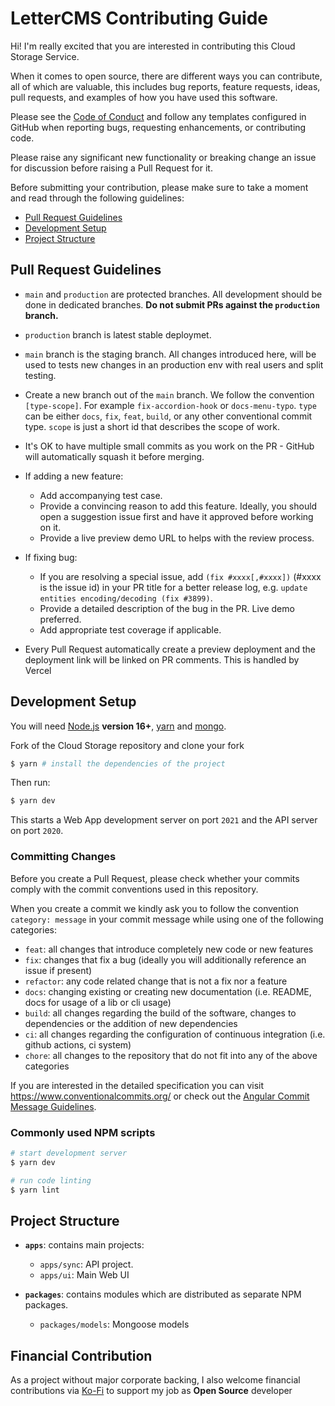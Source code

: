 # LetterCMS Contributing Guide

Hi! I'm really excited that you are interested in contributing this Cloud Storage Service.

When it comes to open source, there are different ways you can contribute, all
of which are valuable, this includes bug reports, feature requests, ideas, pull requests, and examples of how you have used this software.

Please see the [Code of Conduct](https://github.com/lettercms/lettercms/blob/main/.github/CODE_OF_CONDUCT.md) and follow any templates configured in GitHub when reporting bugs, requesting enhancements, or contributing code.

Please raise any significant new functionality or breaking change an issue for discussion before raising a Pull Request for it.

Before submitting your contribution, please make sure to take a moment and read through the following guidelines:

- [Pull Request Guidelines](#pull-request-guidelines)
- [Development Setup](#development-setup)
- [Project Structure](#project-structure)

## Pull Request Guidelines

- `main` and `production` are protected branches. All development should be done in dedicated branches. **Do not submit PRs against the `production` branch.**

- `production` branch is latest stable deploymet.

- `main` branch is the staging branch. All changes introduced here, will be used to tests new changes in an production env with real users and split testing.

- Create a new branch out of the `main` branch. We follow the convention `[type-scope]`. For example `fix-accordion-hook` or `docs-menu-typo`. `type` can be either `docs`, `fix`, `feat`, `build`, or any other conventional commit type. `scope` is just a short id that describes the scope of work.

- It's OK to have multiple small commits as you work on the PR - GitHub will automatically squash it before merging.

- If adding a new feature:

  - Add accompanying test case.
  - Provide a convincing reason to add this feature. Ideally, you should open a suggestion issue first and have it approved before working on it.
  - Provide a live preview demo URL to helps with the review process.

- If fixing bug:

  - If you are resolving a special issue, add `(fix #xxxx[,#xxxx])` (#xxxx is the issue id) in your PR title for a better release log, e.g. `update entities encoding/decoding (fix #3899)`.
  - Provide a detailed description of the bug in the PR. Live demo preferred.
  - Add appropriate test coverage if applicable.

- Every Pull Request automatically create a preview deployment and the deployment link will be linked on PR comments. This is handled by Vercel

## Development Setup

You will need [Node.js](https://nodejs.org) **version 16+**, [yarn](https://yarnpkg.com/en/docs/install) and [mongo](https://www.mongodb.com).

Fork of the Cloud Storage repository and clone your fork

```bash
$ yarn # install the dependencies of the project
```

Then run:

```bash
$ yarn dev
```

This starts a Web App development server on port `2021` and the API server on port `2020`.

### Committing Changes

Before you create a Pull Request, please check whether your commits comply with
the commit conventions used in this repository.

When you create a commit we kindly ask you to follow the convention
`category: message` in your commit message while using one of
the following categories:

- `feat`: all changes that introduce completely new code or new features
- `fix`: changes that fix a bug (ideally you will additionally reference an issue if present)
- `refactor`: any code related change that is not a fix nor a feature
- `docs`: changing existing or creating new documentation (i.e. README, docs for usage of a lib or cli usage)
- `build`: all changes regarding the build of the software, changes to dependencies or the addition of new dependencies
- `ci`: all changes regarding the configuration of continuous integration (i.e. github actions, ci system)
- `chore`: all changes to the repository that do not fit into any of the above categories

If you are interested in the detailed specification you can visit
https://www.conventionalcommits.org/ or check out the [Angular Commit Message Guidelines](https://github.com/angular/angular/blob/22b96b9/CONTRIBUTING.md#-commit-message-guidelines).

### Commonly used NPM scripts

```bash
# start development server
$ yarn dev

# run code linting
$ yarn lint

```

## Project Structure

- **`apps`**: contains main projects:

  - `apps/sync`: API project.
  - `apps/ui`: Main Web UI

- **`packages`**: contains modules which are distributed as separate NPM packages.
  - `packages/models`: Mongoose models

## Financial Contribution

As a project without major corporate backing, I also welcome financial contributions via [Ko-Fi](https://www.ko-fi.com/davidsdevel) to support my job as **Open Source** developer
